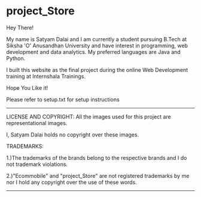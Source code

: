 # project_Store
Hey There!

My name is Satyam Dalai and I am currently a student pursuing B.Tech at Siksha 'O' Anusandhan University and have interest in programming, web development and data analytics. My preferred languages are Java and Python.

I built this website as the final project during the online Web Development training at Internshala Trainings.

Hope You Like it!

Please refer to setup.txt for setup instructions

******************************************************************************************************************************
LICENSE AND COPYRIGHT: All the images used for this project are representational images.

I, Satyam Dalai holds no copyright over these images.

TRADEMARKS:

1.)The trademarks of the brands belong to the respective brands and I do not trademark violations.

2.)"Ecommobile" and "project_Store" are not registered trademarks by me nor I hold any copyright over the use of these words.
******************************************************************************************************************************
